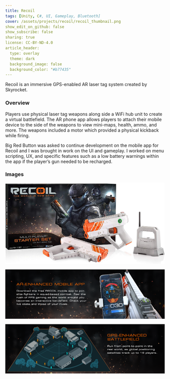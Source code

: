 ```yaml
---
title: Recoil
tags: [Unity, C#, UI, Gameplay, Bluetooth]
cover: /assets/projects/recoil/recoil_thumbnail.png
show_edit_on_github: false
show_subscribe: false
sharing: true
license: CC-BY-ND-4.0
article_header:
  type: overlay
  theme: dark
  background_image: false
  background_color: "#b77435"
---
```


Recoil is an immersive GPS-enabled AR laser tag system created by Skyrocket.

<!--more-->
### Overview

Players use physical laser tag weapons along side a WiFi hub unit to create a virtual battlefield. The AR phone app allows players to attach their mobile device to the side of the weapons to view mini-maps, health, ammo, and more. The weapons included a motor which provided a physical kickback while firing.

Big Red Button was asked to continue development on the mobile app for Recoil and I was brought in work on the UI and gameplay. I worked on menu scripting, UX, and specific features such as a low battery warnings within the app if the player’s gun needed to be recharged.

### Images
![image](/assets/projects/recoil/recoil_2.jpg)

![image](/assets/projects/recoil/recoil_3.png)

![image](/assets/projects/recoil/recoil_4.png)
